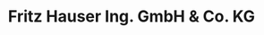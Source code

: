 ---
title: "Fritz Hauser Ing. GmbH & Co. KG"
url: /koenigsbach-stein/fritz-hauser-ing-gmbh-und-co-kg/
shop: Autohaus
---